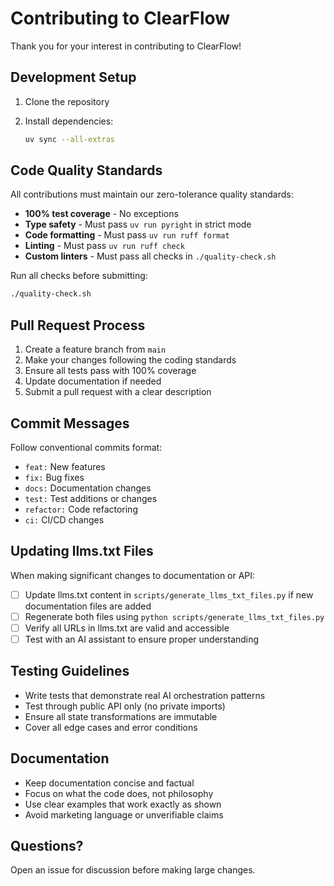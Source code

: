 # Contributing to ClearFlow

Thank you for your interest in contributing to ClearFlow!

## Development Setup

1. Clone the repository
2. Install dependencies:

   ```bash
   uv sync --all-extras
   ```

## Code Quality Standards

All contributions must maintain our zero-tolerance quality standards:

- **100% test coverage** - No exceptions
- **Type safety** - Must pass `uv run pyright` in strict mode
- **Code formatting** - Must pass `uv run ruff format`
- **Linting** - Must pass `uv run ruff check`
- **Custom linters** - Must pass all checks in `./quality-check.sh`

Run all checks before submitting:

```bash
./quality-check.sh
```

## Pull Request Process

1. Create a feature branch from `main`
2. Make your changes following the coding standards
3. Ensure all tests pass with 100% coverage
4. Update documentation if needed
5. Submit a pull request with a clear description

## Commit Messages

Follow conventional commits format:

- `feat:` New features
- `fix:` Bug fixes
- `docs:` Documentation changes
- `test:` Test additions or changes
- `refactor:` Code refactoring
- `ci:` CI/CD changes

## Updating llms.txt Files

When making significant changes to documentation or API:

- [ ] Update llms.txt content in `scripts/generate_llms_txt_files.py` if new documentation files are added
- [ ] Regenerate both files using `python scripts/generate_llms_txt_files.py`
- [ ] Verify all URLs in llms.txt are valid and accessible
- [ ] Test with an AI assistant to ensure proper understanding

## Testing Guidelines

- Write tests that demonstrate real AI orchestration patterns
- Test through public API only (no private imports)
- Ensure all state transformations are immutable
- Cover all edge cases and error conditions

## Documentation

- Keep documentation concise and factual
- Focus on what the code does, not philosophy
- Use clear examples that work exactly as shown
- Avoid marketing language or unverifiable claims

## Questions?

Open an issue for discussion before making large changes.
